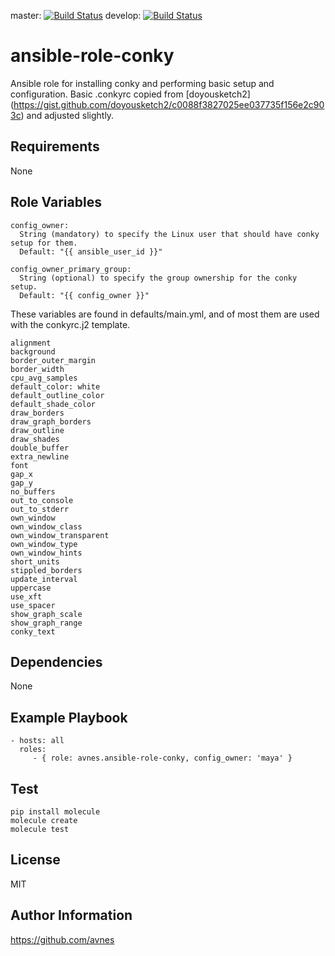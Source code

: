 master: [![Build Status](https://travis-ci.org/avnes/ansible-role-conky.png?branch=master)](https://travis-ci.org/avnes/ansible-role-conky) develop: [![Build Status](https://travis-ci.org/avnes/ansible-role-conky.png?branch=develop)](https://travis-ci.org/avnes/ansible-role-conky)

# ansible-role-conky

Ansible role for installing conky and performing basic setup and configuration. Basic .conkyrc copied from [doyousketch2] (<https://gist.github.com/doyousketch2/c0088f3827025ee037735f156e2c903c>) and adjusted slightly.

## Requirements

None

## Role Variables

```
config_owner:
  String (mandatory) to specify the Linux user that should have conky setup for them.
  Default: "{{ ansible_user_id }}"

config_owner_primary_group:
  String (optional) to specify the group ownership for the conky setup.
  Default: "{{ config_owner }}"
```

These variables are found in defaults/main.yml, and of most them are used with the conkyrc.j2 template.

```
alignment
background
border_outer_margin
border_width
cpu_avg_samples
default_color: white
default_outline_color
default_shade_color
draw_borders
draw_graph_borders
draw_outline
draw_shades
double_buffer
extra_newline
font
gap_x
gap_y
no_buffers
out_to_console
out_to_stderr
own_window
own_window_class
own_window_transparent
own_window_type
own_window_hints
short_units
stippled_borders
update_interval
uppercase
use_xft
use_spacer
show_graph_scale
show_graph_range
conky_text
```

## Dependencies

None

## Example Playbook

```
- hosts: all
  roles:
     - { role: avnes.ansible-role-conky, config_owner: 'maya' }
```

## Test

```
pip install molecule
molecule create
molecule test
```

## License

MIT

## Author Information

<https://github.com/avnes>
